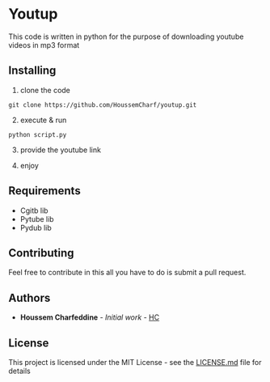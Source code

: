 # Youtup

 This code is written in python for the purpose of downloading youtube videos in mp3 format


## Installing

1. clone the code

```
git clone https://github.com/HoussemCharf/youtup.git
```

2. execute & run
```
python script.py
```
3. provide the youtube link

4. enjoy


## Requirements

* Cgitb lib
* Pytube lib
* Pydub lib



## Contributing

Feel free to contribute in this all you have to do is submit a pull request.



## Authors

* **Houssem Charfeddine** - *Initial work* - [HC](https://github.com/HoussemCharf)


## License

This project is licensed under the MIT License - see the [LICENSE.md](LICENSE) file for details


